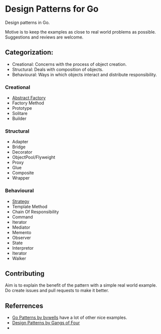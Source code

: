 # Design Patterns for Go

Design patterns in Go.

Motive is to keep the examples as close to real world problems as possible. Suggestions and reviews are welcome.

## Categorization:
- Creational: Concerns with the process of object creation.
- Structural: Deals with composition of objects.
- Behavioural: Ways in which objects interact and distribute responsibility.

### Creational
- [Abstract Factory](./creational/abstract_factory.go)
- Factory Method
- Prototype
- Solitare
- Builder

### Structural
- Adapter
- Bridge
- Decorator
- ObjectPool/Flyweight
- Proxy
- Glue
- Composite
- Wrapper

### Behavioural
- [Strategy](./behavioural/strategy.go)
- Template Method
- Chain Of Responsibility
- Command
- Iterator
- Mediator
- Memento
- Observer
- State
- Interpretor
- Iterator
- Walker

## Contributing

Aim is to explain the benefit of the pattern with a simple real world example. Do create issues and pull requests to make it better.

## Referrences

- [Go Patterns by bvwells](https://github.com/bvwells/go-patterns) have a lot of other nice examples.
- [Design Patterns by Gangs of Four](https://en.wikipedia.org/wiki/Design_Patterns)
- 